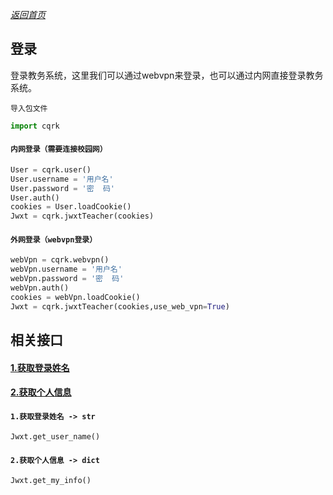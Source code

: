 
[_返回首页_](../README.md)

## 登录
登录教务系统，这里我们可以通过webvpn来登录，也可以通过内网直接登录教务系统。

`导入包文件`
```python
import cqrk
```

#### `内网登录（需要连接校园网）`
```python
User = cqrk.user()
User.username = '用户名'
User.password = '密  码'
User.auth()
cookies = User.loadCookie()
Jwxt = cqrk.jwxtTeacher(cookies)
```

#### `外网登录（webvpn登录）`
```python
webVpn = cqrk.webvpn()
webVpn.username = '用户名'
webVpn.password = '密  码'
webVpn.auth()
cookies = webVpn.loadCookie()
Jwxt = cqrk.jwxtTeacher(cookies,use_web_vpn=True)
```

## 相关接口
#### [1.获取登录姓名](#item1)
#### [2.获取个人信息](#item2)



<span id="item1"></span>
#### `1.获取登录姓名 -> str`
```python
Jwxt.get_user_name()
```

<span id="item2"></span>
#### `2.获取个人信息 -> dict`
```python
Jwxt.get_my_info()
```